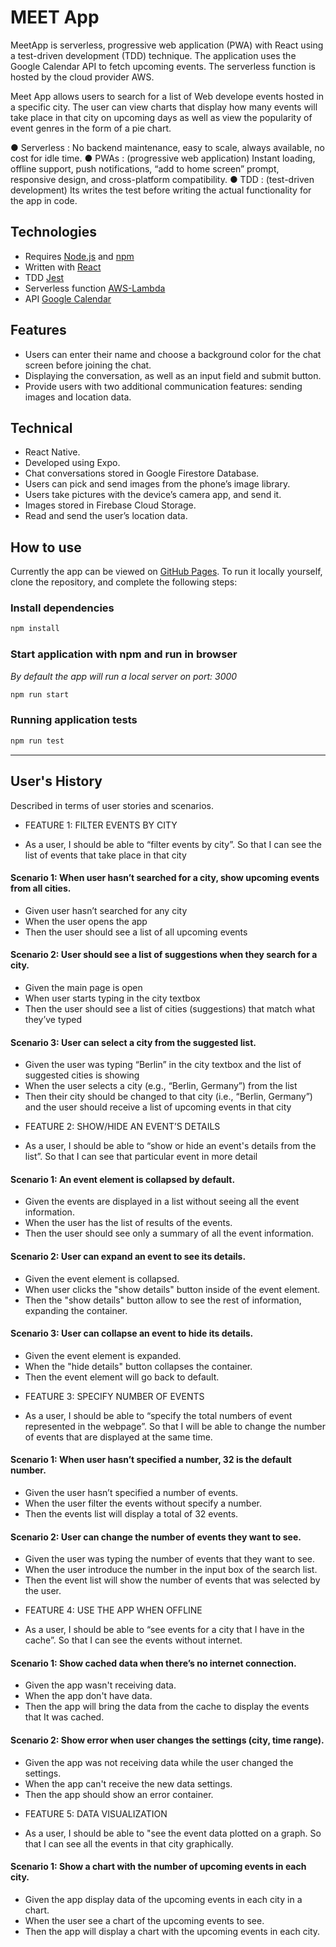 # MEET App

MeetApp is serverless, progressive web application (PWA) with React using a test-driven development (TDD) technique. The application uses the Google Calendar API to fetch upcoming events. The serverless function is hosted by the cloud provider AWS.

Meet App allows users to search for a list of Web develope events hosted in a specific city. The user can view charts that display how many events will take place in that city on upcoming days as well as view the popularity of event genres in the form of a pie chart.

● Serverless : No backend maintenance, easy to scale, always available, no cost for idle time.
● PWAs : (progressive web application) Instant loading, offline support, push notifications, “add to home screen” prompt, responsive design, and cross-platform compatibility.
● TDD : (test-driven development) Its writes the test before writing the actual functionality for the app in code.

## Technologies

- Requires [Node.js](https://nodejs.org/en/) and [npm](https://www.npmjs.com)
- Written with [React](https://reactjs.org)
- TDD [Jest](https://jestjs.io)
- Serverless function [AWS-Lambda](https://aws.amazon.com/lambda/)
- API [Google Calendar](https://developers.google.com/calendar/)

## Features

- Users can enter their name and choose a background color for the chat screen before joining the chat.
- Displaying the conversation, as well as an input field and submit button.
- Provide users with two additional communication features: sending images and location data.

## Technical

- React Native.
- Developed using Expo.
- Chat conversations stored in Google Firestore Database.
- Users can pick and send images from the phone’s image library.
- Users take pictures with the device’s camera app, and send it.
- Images stored in Firebase Cloud Storage.
- Read and send the user’s location data.

## How to use

Currently the app can be viewed on [GitHub Pages](https://delatorre-23.github.io/MeetApp/).
To run it locally yourself, clone the repository, and complete the following steps:

### Install dependencies

```bash
npm install
```

### Start application with npm and run in browser

_By default the app will run a local server on port: 3000_

```bash
npm run start
```

### Running application tests

```bash
npm run test
```

---

## User's History

Described in terms of user stories and scenarios.

- FEATURE 1: FILTER EVENTS BY CITY

* As a user, I should be able to “filter events by city”. So that I can see the list of events that take place in that city

#### Scenario 1: When user hasn’t searched for a city, show upcoming events from all cities.

- Given user hasn’t searched for any city
- When the user opens the app
- Then the user should see a list of all upcoming events

#### Scenario 2: User should see a list of suggestions when they search for a city.

- Given the main page is open
- When user starts typing in the city textbox
- Then the user should see a list of cities (suggestions) that match what they’ve typed

#### Scenario 3: User can select a city from the suggested list.

- Given the user was typing “Berlin” in the city textbox and the list of suggested cities is showing
- When the user selects a city (e.g., “Berlin, Germany”) from the list
- Then their city should be changed to that city (i.e., “Berlin, Germany”) and the user should receive a list of upcoming events in that city

* FEATURE 2: SHOW/HIDE AN EVENT’S DETAILS

- As a user, I should be able to “show or hide an event's details from the list”. So that I can see that particular event in more detail

#### Scenario 1: An event element is collapsed by default.

- Given the events are displayed in a list without seeing all the event information.
- When the user has the list of results of the events.
- Then the user should see only a summary of all the event information.

#### Scenario 2: User can expand an event to see its details.

- Given the event element is collapsed.
- When user clicks the "show details" button inside of the event element.
- Then the "show details" button allow to see the rest of information, expanding the container.

#### Scenario 3: User can collapse an event to hide its details.

- Given the event element is expanded.
- When the "hide details" button collapses the container.
- Then the event element will go back to default.

* FEATURE 3: SPECIFY NUMBER OF EVENTS

- As a user, I should be able to “specify the total numbers of event represented in the webpage”. So that I will be able to change the number of events that are displayed at the same time.

#### Scenario 1: When user hasn’t specified a number, 32 is the default number.

- Given the user hasn’t specified a number of events.
- When the user filter the events without specify a number.
- Then the events list will display a total of 32 events.

#### Scenario 2: User can change the number of events they want to see.

- Given the user was typing the number of events that they want to see.
- When the user introduce the number in the input box of the search list.
- Then the event list will show the number of events that was selected by the user.

* FEATURE 4: USE THE APP WHEN OFFLINE

- As a user, I should be able to “see events for a city that I have in the cache”. So that I can see the events without internet.

#### Scenario 1: Show cached data when there’s no internet connection.

- Given the app wasn't receiving data.
- When the app don't have data.
- Then the app will bring the data from the cache to display the events that It was cached.

#### Scenario 2: Show error when user changes the settings (city, time range).

- Given the app was not receiving data while the user changed the settings.
- When the app can't receive the new data settings.
- Then the app should show an error container.

* FEATURE 5: DATA VISUALIZATION

- As a user, I should be able to "see the event data plotted on a graph. So that I can see all the events in that city graphically.

#### Scenario 1: Show a chart with the number of upcoming events in each city.

- Given the app display data of the upcoming events in each city in a chart.
- When the user see a chart of the upcoming events to see.
- Then the app will display a chart with the upcoming events in each city.
